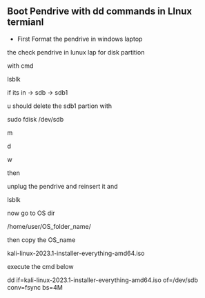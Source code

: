 ## Boot Pendrive with dd commands in LInux termianl

* First Format the pendrive in windows laptop

the check pendrive in lunux lap for disk partition

with cmd

lsblk

if its in -> sdb -> sdb1

u should delete the sdb1 partion with

sudo fdisk /dev/sdb

m

d

w

then

unplug the pendrive and reinsert it and

lsblk

now go to OS dir

/home/user/OS_folder_name/

then copy the OS_name

kali-linux-2023.1-installer-everything-amd64.iso

execute the cmd below

dd if=kali-linux-2023.1-installer-everything-amd64.iso of=/dev/sdb conv=fsync bs=4M

